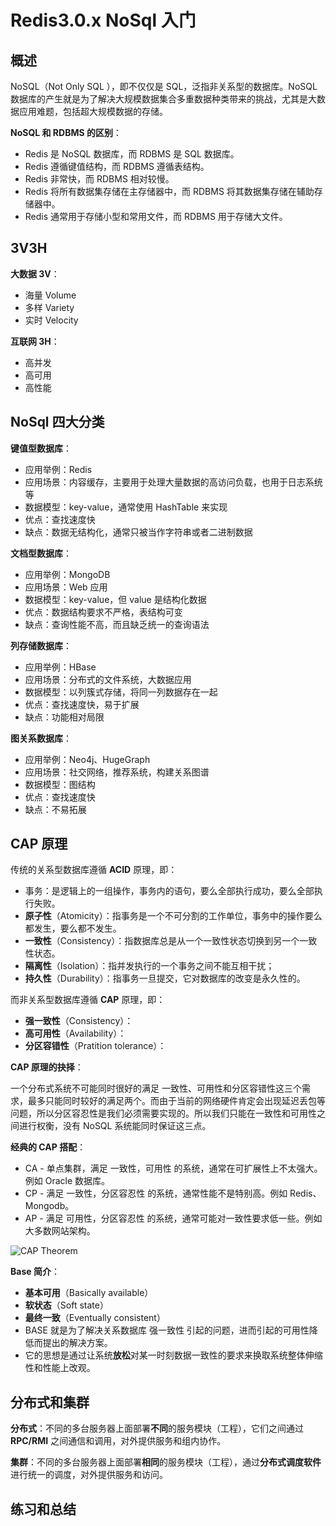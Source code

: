 # Redis3.0.x NoSql 入门

## 概述

NoSQL（Not Only SQL ），即不仅仅是 SQL，泛指非关系型的数据库。NoSQL 数据库的产生就是为了解决大规模数据集合多重数据种类带来的挑战，尤其是大数据应用难题，包括超大规模数据的存储。

**NoSQL 和 RDBMS 的区别**：

* Redis 是 NoSQL 数据库，而 RDBMS 是 SQL 数据库。
* Redis 遵循键值结构，而 RDBMS 遵循表结构。
* Redis 非常快，而 RDBMS 相对较慢。
* Redis 将所有数据集存储在主存储器中，而 RDBMS 将其数据集存储在辅助存储器中。
* Redis 通常用于存储小型和常用文件，而 RDBMS 用于存储大文件。

## 3V3H

**大数据 3V**：

* 海量 Volume
* 多样 Variety
* 实时 Velocity

**互联网 3H**：

* 高并发
* 高可用
* 高性能

## NoSql 四大分类

**键值型数据库**：

* 应用举例：Redis
* 应用场景：内容缓存，主要用于处理大量数据的高访问负载，也用于日志系统等
* 数据模型：key-value，通常使用 HashTable 来实现
* 优点：查找速度快
* 缺点：数据无结构化，通常只被当作字符串或者二进制数据

**文档型数据库**：

* 应用举例：MongoDB
* 应用场景：Web 应用
* 数据模型：key-value，但 value 是结构化数据
* 优点：数据结构要求不严格，表结构可变
* 缺点：查询性能不高，而且缺乏统一的查询语法

**列存储数据库**：

* 应用举例：HBase
* 应用场景：分布式的文件系统，大数据应用
* 数据模型：以列簇式存储，将同一列数据存在一起
* 优点：查找速度快，易于扩展
* 缺点：功能相对局限

**图关系数据库**：

* 应用举例：Neo4j、HugeGraph
* 应用场景：社交网络，推荐系统，构建关系图谱
* 数据模型：图结构
* 优点：查找速度快
* 缺点：不易拓展

## CAP 原理

传统的关系型数据库遵循 **ACID** 原理，即：

* 事务：是逻辑上的一组操作，事务内的语句，要么全部执行成功，要么全部执行失败。
* **原子性**（Atomicity）：指事务是一个不可分割的工作单位，事务中的操作要么都发生，要么都不发生。
* **一致性**（Consistency）：指数据库总是从一个一致性状态切换到另一个一致性状态。
* **隔离性**（Isolation）：指并发执行的一个事务之间不能互相干扰；
* **持久性**（Durability）：指事务一旦提交，它对数据库的改变是永久性的。

而非关系型数据库遵循 **CAP** 原理，即：

* **强一致性**（Consistency）：
* **高可用性**（Availability）：
* **分区容错性**（Pratition tolerance）：

**CAP 原理的抉择**：

一个分布式系统不可能同时很好的满足 一致性、可用性和分区容错性这三个需求，最多只能同时较好的满足两个。而由于当前的网络硬件肯定会出现延迟丢包等问题，所以分区容忍性是我们必须需要实现的。所以我们只能在一致性和可用性之间进行权衡，没有 NoSQL 系统能同时保证这三点。

**经典的 CAP 搭配**：

* CA - 单点集群，满足 一致性，可用性 的系统，通常在可扩展性上不太强大。例如 Oracle 数据库。
* CP - 满足 一致性，分区容忍性 的系统，通常性能不是特别高。例如 Redis、Mongodb。
* AP - 满足 可用性，分区容忍性 的系统，通常可能对一致性要求低一些。例如 大多数网站架构。

![CAP Theorem](https://images.cnblogs.com/cnblogs_com/parzulpan/1909162/o_210107033541CAPTheorem.png)

**Base 简介**：

* **基本可用**（Basically available）
* **软状态**（Soft state）
* **最终一致**（Eventually consistent）
* BASE 就是为了解决关系数据库 强一致性 引起的问题，进而引起的可用性降低而提出的解决方案。
* 它的思想是通过让系统**放松**对某一时刻数据一致性的要求来换取系统整体伸缩性和性能上改观。

## 分布式和集群

**分布式**：不同的多台服务器上面部署**不同**的服务模块（工程），它们之间通过 **RPC/RMI** 之间通信和调用，对外提供服务和组内协作。

**集群**：不同的多台服务器上面部署**相同**的服务模块（工程），通过**分布式调度软件**进行统一的调度，对外提供服务和访问。

## 练习和总结
